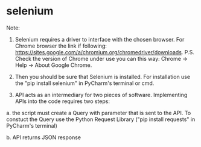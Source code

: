 # selenium


Note:

1. Selenium requires a driver to interface with the chosen browser.
For Chrome browser the link if following: https://sites.google.com/a/chromium.org/chromedriver/downloads.
P.S. Check the version of Chrome under use you can this way: Chrome -> Help -> About Google Chrome.

2. Then you should be sure that Selenium is installed. 
For installation use the "pip install selenium" in PyCharm's terminal or cmd.

3. API acts as an intermediary for two pieces of software.
Implementing APIs into the code requires two steps:

 a. the script must create a Query with parameter that is sent to the API. 
     To constuct the Query use the Python Request Library ("pip install requests" in PyCharm's terminal)
     
 b. API returns JSON response
